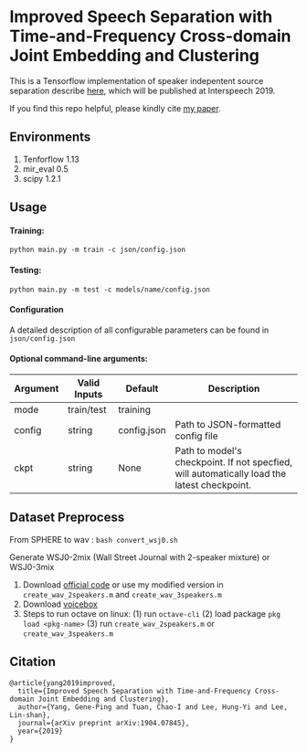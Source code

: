 Improved Speech Separation with Time-and-Frequency Cross-domain Joint Embedding and Clustering
===

This is a Tensorflow implementation of speaker indepentent source separation describe [here](https://arxiv.org/abs/1904.07845), which will be published at Interspeech 2019. 

If you find this repo helpful, please kindly cite [my paper](https://arxiv.org/abs/1904.07845). 

Environments
-----
1. Tenforflow 1.13
2. mir_eval 0.5
3. scipy 1.2.1


Usage
-----


#### Training:
`python main.py -m train -c json/config.json`
#### Testing:
`python main.py -m test -c models/name/config.json`


#### Configuration
A detailed description of all configurable parameters can be found in `json/config.json`

#### Optional command-line arguments:
Argument | Valid Inputs | Default | Description
-------- | ---- | ------- | -----
mode | train/test | training |
config | string | config.json | Path to JSON-formatted config file
ckpt | string | None | Path to model's checkpoint. If not specfied, will automatically load the latest checkpoint.


Dataset Preprocess
-----
From SPHERE to wav : `bash convert_wsj0.sh`

Generate WSJ0-2mix (Wall Street Journal with 2-speaker mixture) or WSJ0-3mix

1. Download [official code](http://www.merl.com/demos/deep-clustering/create-speaker-mixtures.zip) or use my modified version in `create_wav_2speakers.m` and `create_wav_3speakers.m`
2. Download [voicebox](https://github.com/ImperialCollegeLondon/sap-voicebox/tree/master/voicebox)
3. Steps to run octave on linux:
    (1) run `octave-cli`
    (2) load package `pkg load <pkg-name>`
    (3) run `create_wav_2speakers.m` or `create_wav_3speakers.m`

Citation
-----
```
@article{yang2019improved,
  title={Improved Speech Separation with Time-and-Frequency Cross-domain Joint Embedding and Clustering},
  author={Yang, Gene-Ping and Tuan, Chao-I and Lee, Hung-Yi and Lee, Lin-shan},
  journal={arXiv preprint arXiv:1904.07845},
  year={2019}
}
```

